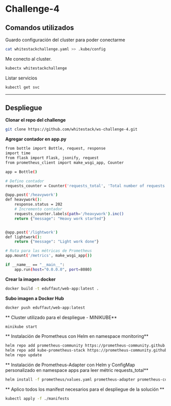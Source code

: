 # Challenge-4

## Comandos utilizados

Guardo configuración del cluster para poder conectarme

```bash
cat whitestackchallenge.yaml >> .kube/config
```

Me conecto al cluster.

```bash
kubectx whitestackchallenge
```

Listar servicios

```bash
kubectl get svc
```
------------------

## Despliegue

**Clonar el repo del challenge**

```bash
git clone https://github.com/whitestack/ws-challenge-4.git
```

**Agregar contador en app.py** 

```bash
from bottle import Bottle, request, response
import time
from flask import Flask, jsonify, request
from prometheus_client import make_wsgi_app, Counter

app = Bottle()

# Defino contador
requests_counter = Counter('requests_total', 'Total number of requests', ['path'])

@app.post('/heavywork')
def heavywork():
    response.status = 202
    # Incremento contador
    requests_counter.labels(path='/heavywork').inc()
    return {"message": "Heavy work started"}


@app.post('/lightwork')
def lightwork():
    return {"message": "Light work done"}

# Ruta para las métricas de Prometheus
app.mount('/metrics', make_wsgi_app())

if __name__ == "__main__":
    app.run(host="0.0.0.0", port=8080)
```

**Crear la imagen docker** 

```bash
docker build -t eduffaut/web-app:latest .
```

**Subo imagen a Docker Hub** 

```bash
docker push eduffaut/web-app:latest
```

** Cluster utilizado para el despliegue - MINIKUBE**

```bash
minikube start
```

** Instalación de Prometheus con Helm en namespace monitoring**

```bash
helm repo add prometheus-community https://prometheus-community.github.io/helm-charts
helm repo add kube-prometheus-stack https://prometheus-community.github.io/helm-charts
helm repo update
```

** Instalación de Prometheus-Adapter con Helm y ConfigMap personalizado en namespace apps para leer métric requests_total**

```bash
helm install -f prometheus/values.yaml prometheus-adapter prometheus-community/prometheus-adapter
```

** Aplico todos los manifest necesarios para el despliegue de la solución **

```bash
kubectl apply -f ./manifests
```






